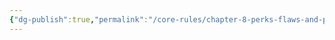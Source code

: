 ```yaml
---
{"dg-publish":true,"permalink":"/core-rules/chapter-8-perks-flaws-and-points/perks-list/trait/defenses/horns/"}
---
```

